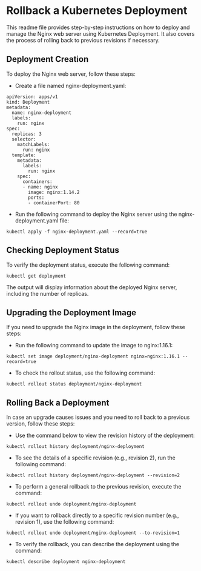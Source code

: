 # Rollback a Kubernetes Deployment
This readme file provides step-by-step instructions on how to deploy and manage the Nginx web server using Kubernetes Deployment. It also covers the process of rolling back to previous revisions if necessary.

## Deployment Creation
To deploy the Nginx web server, follow these steps:

- Create a file named nginx-deployment.yaml:
```
apiVersion: apps/v1
kind: Deployment
metadata:
  name: nginx-deployment
  labels:
    run: nginx
spec:
  replicas: 3
  selector:
    matchLabels:
      run: nginx
  template:
    metadata:
      labels:
        run: nginx
    spec:
      containers:
      - name: nginx
        image: nginx:1.14.2
        ports:
        - containerPort: 80
```

- Run the following command to deploy the Nginx server using the nginx-deployment.yaml file:
```
kubectl apply -f nginx-deployment.yaml --record=true
```

## Checking Deployment Status
To verify the deployment status, execute the following command:
```
kubectl get deployment
```

The output will display information about the deployed Nginx server, including the number of replicas.

## Upgrading the Deployment Image
If you need to upgrade the Nginx image in the deployment, follow these steps:

- Run the following command to update the image to nginx:1.16.1:
```
kubectl set image deployment/nginx-deployment nginx=nginx:1.16.1 --record=true
```

- To check the rollout status, use the following command:
```
kubectl rollout status deployment/nginx-deployment
```

## Rolling Back a Deployment
In case an upgrade causes issues and you need to roll back to a previous version, follow these steps:

- Use the command below to view the revision history of the deployment:
```
kubectl rollout history deployment/nginx-deployment
```

- To see the details of a specific revision (e.g., revision 2), run the following command:
```
kubectl rollout history deployment/nginx-deployment --revision=2
```

- To perform a general rollback to the previous revision, execute the command:
```
kubectl rollout undo deployment/nginx-deployment
```

- If you want to rollback directly to a specific revision number (e.g., revision 1), use the following command:
```
kubectl rollout undo deployment/nginx-deployment --to-revision=1
```

- To verify the rollback, you can describe the deployment using the command:
```
kubectl describe deployment nginx-deployment
```
